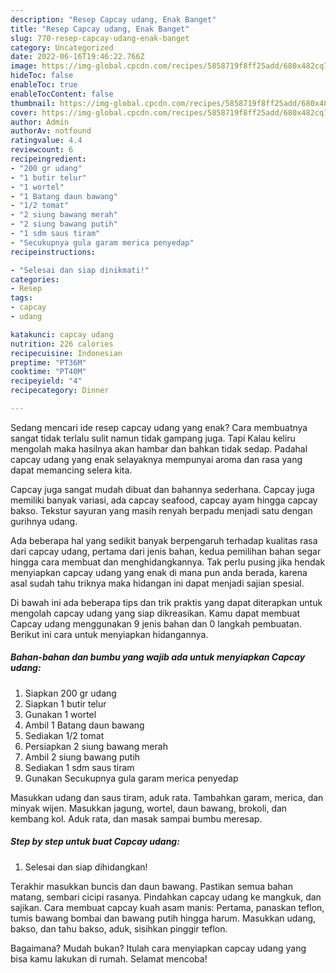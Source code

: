 ```yaml
---
description: "Resep Capcay udang, Enak Banget"
title: "Resep Capcay udang, Enak Banget"
slug: 770-resep-capcay-udang-enak-banget
category: Uncategorized
date: 2022-06-16T19:46:22.766Z
image: https://img-global.cpcdn.com/recipes/5858719f8ff25add/680x482cq70/capcay-udang-foto-resep-utama.jpg
hideToc: false
enableToc: true
enableTocContent: false
thumbnail: https://img-global.cpcdn.com/recipes/5858719f8ff25add/680x482cq70/capcay-udang-foto-resep-utama.jpg
cover: https://img-global.cpcdn.com/recipes/5858719f8ff25add/680x482cq70/capcay-udang-foto-resep-utama.jpg
author: Admin
authorAv: notfound
ratingvalue: 4.4
reviewcount: 6
recipeingredient:
- "200 gr udang"
- "1 butir telur"
- "1 wortel"
- "1 Batang daun bawang"
- "1/2 tomat"
- "2 siung bawang merah"
- "2 siung bawang putih"
- "1 sdm saus tiram"
- "Secukupnya gula garam merica penyedap"
recipeinstructions:

- "Selesai dan siap dinikmati!"
categories:
- Resep
tags:
- capcay
- udang

katakunci: capcay udang 
nutrition: 226 calories
recipecuisine: Indonesian
preptime: "PT36M"
cooktime: "PT40M"
recipeyield: "4"
recipecategory: Dinner

---
```



Sedang mencari ide resep capcay udang yang enak? Cara membuatnya sangat tidak terlalu sulit namun tidak gampang juga. Tapi Kalau keliru mengolah maka hasilnya akan hambar dan bahkan tidak sedap. Padahal capcay udang yang enak selayaknya mempunyai aroma dan rasa yang dapat memancing selera kita.


Capcay juga sangat mudah dibuat dan bahannya sederhana. Capcay juga memiliki banyak variasi, ada capcay seafood, capcay ayam hingga capcay bakso. Tekstur sayuran yang masih renyah berpadu menjadi satu dengan gurihnya udang.

Ada beberapa hal yang sedikit banyak berpengaruh terhadap kualitas rasa dari capcay udang, pertama dari jenis bahan, kedua pemilihan bahan segar hingga cara membuat dan menghidangkannya. Tak perlu pusing jika hendak menyiapkan capcay udang yang enak di mana pun anda berada, karena asal sudah tahu triknya maka hidangan ini dapat menjadi sajian spesial.


Di bawah ini ada beberapa tips dan trik praktis yang dapat diterapkan untuk mengolah capcay udang yang siap dikreasikan. Kamu dapat membuat Capcay udang menggunakan 9 jenis bahan dan 0 langkah pembuatan. Berikut ini cara untuk menyiapkan hidangannya.

<!--inarticleads1-->

##### Bahan-bahan dan bumbu yang wajib ada untuk menyiapkan Capcay udang:

1. Siapkan 200 gr udang
1. Siapkan 1 butir telur
1. Gunakan 1 wortel
1. Ambil 1 Batang daun bawang
1. Sediakan 1/2 tomat
1. Persiapkan 2 siung bawang merah
1. Ambil 2 siung bawang putih
1. Sediakan 1 sdm saus tiram
1. Gunakan Secukupnya gula garam merica penyedap


Masukkan udang dan saus tiram, aduk rata. Tambahkan garam, merica, dan minyak wijen. Masukkan jagung, wortel, daun bawang, brokoli, dan kembang kol. Aduk rata, dan masak sampai bumbu meresap. 

<!--inarticleads2-->

##### Step by step untuk buat Capcay udang:


1. Selesai dan siap dihidangkan!

Terakhir masukkan buncis dan daun bawang. Pastikan semua bahan matang, sembari cicipi rasanya. Pindahkan capcay udang ke mangkuk, dan sajikan. Cara membuat capcay kuah asam manis: Pertama, panaskan teflon, tumis bawang bombai dan bawang putih hingga harum. Masukkan udang, bakso, dan tahu bakso, aduk, sisihkan pinggir teflon. 

Bagaimana? Mudah bukan? Itulah cara menyiapkan capcay udang yang bisa kamu lakukan di rumah. Selamat mencoba!
